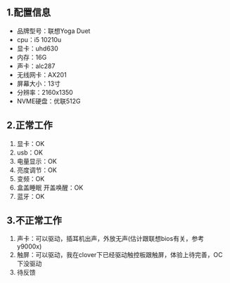 
## 1.配置信息

- 品牌型号：联想Yoga Duet
- cpu：i5 10210u 
- 显卡：uhd630
- 内存：16G
- 声卡：alc287
- 无线网卡：AX201
- 屏幕大小：13寸
- 分辨率：2160x1350
- NVME硬盘：优联512G

## 2.正常工作

1. 显卡：OK
2. usb：OK
3. 电量显示：OK
4. 亮度调节：OK
5. 变频：OK
6. 盒盖睡眠 开盖唤醒：OK
7. 蓝牙：OK

## 3.不正常工作

1. 声卡：可以驱动，插耳机出声，外放无声(估计跟联想bios有关，参考y9000x)
2. 触屏：可以驱动，我在clover下已经驱动触控板跟触屏，体验上待完善，OC下没驱动
3. 待反馈